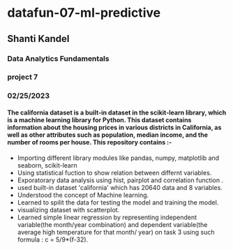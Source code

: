 # datafun-07-ml-predictive
## Shanti Kandel
### Data Analytics Fundamentals
### project 7
### 02/25/2023

#### The california dataset is a built-in dataset in the scikit-learn library, which is a machine learning library for Python. This dataset contains information about the housing prices in various districts in California, as well as other attributes such as population, median income, and the number of rooms per house. This repository contains :-
- Importing different library modules like pandas, numpy, matplotlib and seaborn, scikit-learn
- Using statistical fuction to show relation between differnt variables.
- Exporatorary data analysis using hist, pairplot and correlation function .
- used built-in dataset 'california' which has 20640 data and 8 variables.
- Understood the concept of Machine learning. 
- Learned to spilit the data for testing the model and training the model.
- visualizing dataset with scatterplot.
- Learned simple linear regression by representing independent variable(the month/year combination) and dependent variable(the average high temperature for that month/ year) on task 3 using such formula : c = 5/9*(f-32).

